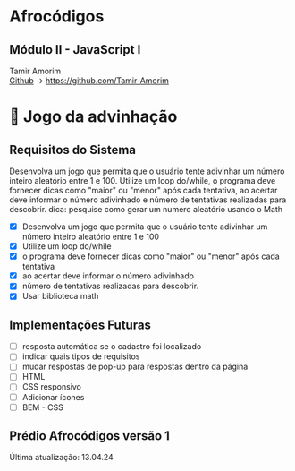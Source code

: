 # Afrocódigos
## Módulo II - JavaScript I

Tamir Amorim  
[Github](https://github.com/Tamir-Amorim) -> https://github.com/Tamir-Amorim

# 💭 Jogo da advinhação
 

## Requisitos do Sistema

Desenvolva um jogo que permita que o usuário tente adivinhar um número inteiro aleatório entre 1 e 100. Utilize um loop do/while, o programa deve fornecer dicas como "maior" ou "menor" após cada tentativa, ao acertar deve informar o número adivinhado e número de tentativas realizadas para descobrir.
dica: pesquise como gerar um numero aleatório usando o Math

- [x] Desenvolva um jogo que permita que o usuário tente adivinhar um número inteiro aleatório entre 1 e 100 
- [x] Utilize um loop do/while
- [x] o programa deve fornecer dicas como "maior" ou "menor" após cada tentativa
- [x] ao acertar deve informar o número adivinhado
- [x]  número de tentativas realizadas para descobrir.
- [x] Usar biblioteca math
  
## Implementações Futuras

- [ ] resposta automática se o cadastro foi localizado
- [ ] indicar quais tipos de requisitos
- [ ] mudar respostas de pop-up para respostas dentro da página
- [ ] HTML
- [ ] CSS responsivo
- [ ] Adicionar ícones
- [ ] BEM - CSS
  
## Prédio Afrocódigos versão 1
Última atualização: 13.04.24
